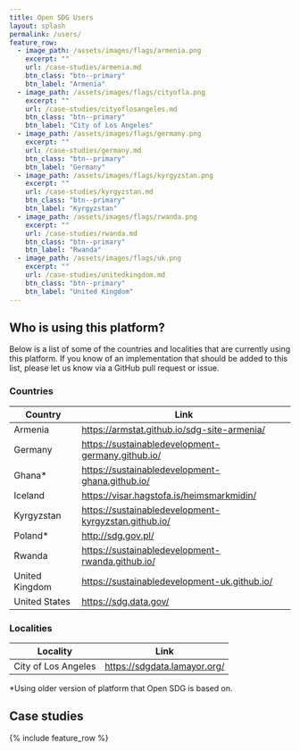 ```yaml
---
title: Open SDG Users
layout: splash
permalink: /users/
feature_row:
  - image_path: /assets/images/flags/armenia.png
    excerpt: ""
    url: /case-studies/armenia.md
    btn_class: "btn--primary"
    btn_label: "Armenia"
  - image_path: /assets/images/flags/cityofla.png
    excerpt: ""
    url: /case-studies/cityoflosangeles.md
    btn_class: "btn--primary"
    btn_label: "City of Los Angeles"
  - image_path: /assets/images/flags/germany.png
    excerpt: ""
    url: /case-studies/germany.md
    btn_class: "btn--primary"
    btn_label: "Germany"
  - image_path: /assets/images/flags/kyrgyzstan.png
    excerpt: ""
    url: /case-studies/kyrgyzstan.md
    btn_class: "btn--primary"
    btn_label: "Kyrgyzstan"
  - image_path: /assets/images/flags/rwanda.png
    excerpt: ""
    url: /case-studies/rwanda.md
    btn_class: "btn--primary"
    btn_label: "Rwanda"
  - image_path: /assets/images/flags/uk.png
    excerpt: ""
    url: /case-studies/unitedkingdom.md
    btn_class: "btn--primary"
    btn_label: "United Kingdom"
---
```


## Who is using this platform?

Below is a list of some of the countries and localities that are currently using this platform. If you know of an implementation that should be added to this list, please let us know via a GitHub pull request or issue.

### Countries

|Country|Link|
|----|----|
|Armenia|<https://armstat.github.io/sdg-site-armenia/>|
|Germany|<https://sustainabledevelopment-germany.github.io/>|
|Ghana* |<https://sustainabledevelopment-ghana.github.io/>|
|Iceland|<https://visar.hagstofa.is/heimsmarkmidin/>|
|Kyrgyzstan|<https://sustainabledevelopment-kyrgyzstan.github.io/>|
|Poland* |<http://sdg.gov.pl/>|
|Rwanda|<https://sustainabledevelopment-rwanda.github.io/>|
|United Kingdom|<https://sustainabledevelopment-uk.github.io/>|
|United States|<https://sdg.data.gov/>|



### Localities

|Locality|Link|
|----|----|
|City of Los Angeles|<https://sdgdata.lamayor.org/>|

\*Using older version of platform that Open SDG is based on.

## Case studies

{% include feature_row %}
